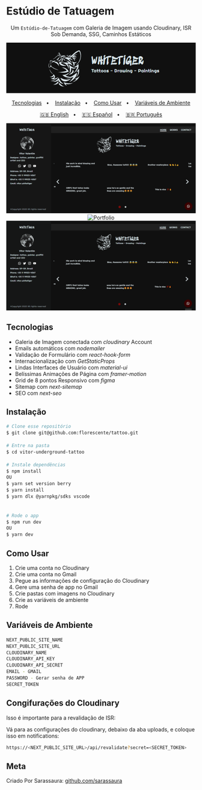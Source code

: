 # Estúdio de Tatuagem

<div align="center">

Um `Estúdio-de-Tatuagem` com Galeria de Imagem usando Cloudinary, ISR Sob Demanda, SSG, Caminhos Estáticos

![Banner](/public/Banner.png?raw=true)

[Tecnologias](#tecnologias)&nbsp;&nbsp; • &nbsp;&nbsp;
[Instalação](#instalação)&nbsp;&nbsp; • &nbsp;&nbsp;
[Como Usar](#como-usar)&nbsp;&nbsp; • &nbsp;&nbsp;
[Variáveis de Ambiente](#variáveis-de-ambiente)

[🇬🇧 English](/README.md)&nbsp;&nbsp; • &nbsp;&nbsp;
[🇪🇸 Español](/README.es.md)&nbsp;&nbsp; • &nbsp;&nbsp;
[🇧🇷 Português](/README.pt-BR.md)

![Home](/public/Home.gif)
![Portfolio](/public/Portfolio.gif)
![Contact](/public/Contact.gif)

</div>

## Tecnologias

- Galeria de Imagem conectada com _cloudinary_ Account
- Emails automáticos com _nodemailer_
- Validação de Formulário com _react-hook-form_
- Internacionalização com _GetStaticProps_
- Lindas Interfaces de Usuário com _material-ui_
- Belíssimas Animações de Página com _framer-motion_
- Grid de 8 pontos Responsivo com _figma_
- Sitemap com _next-sitemap_
- SEO com _next-seo_

## Instalação

```sh
# Clone esse repositório
$ git clone git@github.com:florescente/tattoo.git

# Entre na pasta
$ cd vitor-underground-tattoo

# Instale dependências
$ npm install
OU
$ yarn set version berry
$ yarn install
$ yarn dlx @yarnpkg/sdks vscode


# Rode o app
$ npm run dev
OU
$ yarn dev
```

## Como Usar

1. Crie uma conta no Cloudinary
2. Crie uma conta no Gmail
3. Pegue as informações de configuração do Cloudinary
4. Gere uma senha de app no Gmail
5. Crie pastas com imagens no Cloudinary
6. Crie as variáveis de ambiente
7. Rode

## Variáveis de Ambiente

```bash
NEXT_PUBLIC_SITE_NAME
NEXT_PUBLIC_SITE_URL
CLOUDINARY_NAME
CLOUDINARY_API_KEY
CLOUDINARY_API_SECRET
EMAIL - GMAIL
PASSWORD - Gerar senha de APP
SECRET_TOKEN
```

## Congifurações do Cloudinary

Isso é importante para a revalidação de ISR:

Vá para as configurações do cloudinary, debaixo da aba uploads, e coloque isso em notifications:

```bash
https://<NEXT_PUBLIC_SITE_URL>/api/revalidate?secret=<SECRET_TOKEN>
```

## Meta

Criado Por Sarassaura:
[github.com/sarassaura](https://github.com/sarassaura)
